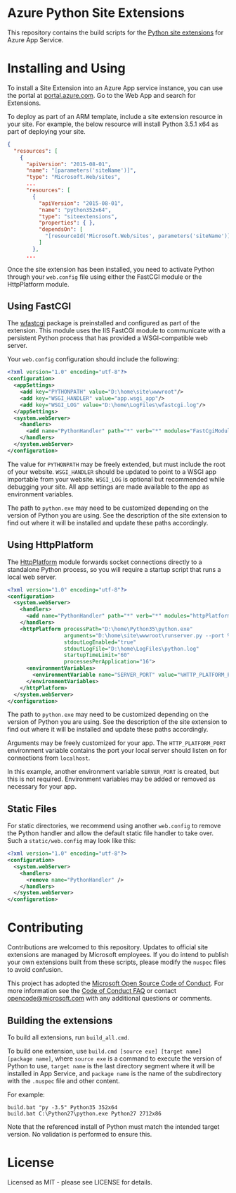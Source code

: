 # Azure Python Site Extensions

This repository contains the build scripts for the [Python site extensions](https://www.siteextensions.net/packages?q=python) for Azure App Service.

# Installing and Using

To install a Site Extension into an Azure App service instance, you can use the portal at [portal.azure.com](https://portal.azure.com). Go to the Web App and search for Extensions.

To deploy as part of an ARM template, include a site extension resource in your site. For example, the below resource will install Python 3.5.1 x64 as part of deploying your site.

```json
{
  "resources": [
    {
      "apiVersion": "2015-08-01",
      "name": "[parameters('siteName')]",
      "type": "Microsoft.Web/sites",
      ...
      "resources": [
        {
          "apiVersion": "2015-08-01",
          "name": "python352x64",
          "type": "siteextensions",
          "properties": { },
          "dependsOn": [
            "[resourceId('Microsoft.Web/sites', parameters('siteName'))]"
          ]
        },
      ...
```

Once the site extension has been installed, you need to activate Python through your `web.config` file using either the FastCGI module or the HttpPlatform module.

## Using FastCGI

The [wfastcgi](https://pypi.io/project/wfastcgi) package is preinstalled and configured as part of the extension. This module uses the IIS FastCGI module to communicate with a persistent Python process that has provided a WSGI-compatible web server.

Your `web.config` configuration should include the following:

```xml
<?xml version="1.0" encoding="utf-8"?>
<configuration>
  <appSettings>
    <add key="PYTHONPATH" value="D:\home\site\wwwroot"/>
    <add key="WSGI_HANDLER" value="app.wsgi_app"/>
    <add key="WSGI_LOG" value="D:\home\LogFiles\wfastcgi.log"/>
  </appSettings>
  <system.webServer>
    <handlers>
      <add name="PythonHandler" path="*" verb="*" modules="FastCgiModule" scriptProcessor="D:\home\Python35\python.exe|D:\home\Python35\wfastcgi.py" resourceType="Unspecified" requireAccess="Script"/>
    </handlers>
  </system.webServer>
</configuration>
```

The value for `PYTHONPATH` may be freely extended, but must include the root of your website. `WSGI_HANDLER` should be updated to point to a WSGI app importable from your website. `WSGI_LOG` is optional but recommended while debugging your site. All app settings are made available to the app as environment variables.

The path to `python.exe` may need to be customized depending on the version of Python you are using. See the description of the site extension to find out where it will be installed and update these paths accordingly.

## Using HttpPlatform

The [HttpPlatform](http://www.iis.net/learn/extensions/httpplatformhandler/httpplatformhandler-configuration-reference) module forwards socket connections directly to a standalone Python process, so you will require a startup script that runs a local web server.

```xml
<?xml version="1.0" encoding="utf-8"?>
<configuration>
  <system.webServer>
    <handlers>
      <add name="PythonHandler" path="*" verb="*" modules="httpPlatformHandler" resourceType="Unspecified"/>
    </handlers>
    <httpPlatform processPath="D:\home\Python35\python.exe"
                  arguments="D:\home\site\wwwroot\runserver.py --port %HTTP_PLATFORM_PORT%"
                  stdoutLogEnabled="true"
                  stdoutLogFile="D:\home\LogFiles\python.log"
                  startupTimeLimit="60"
                  processesPerApplication="16">
      <environmentVariables>
        <environmentVariable name="SERVER_PORT" value="%HTTP_PLATFORM_PORT%" />
      </environmentVariables>
    </httpPlatform>
  </system.webServer>
</configuration>
```

The path to `python.exe` may need to be customized depending on the version of Python you are using. See the description of the site extension to find out where it will be installed and update these paths accordingly.

Arguments may be freely customized for your app. The `HTTP_PLATFORM_PORT` environment variable contains the port your local server should listen on for connections from `localhost`.

In this example, another environment variable `SERVER_PORT` is created, but this is not required. Environment variables may be added or removed as necessary for your app.

## Static Files

For static directories, we recommend using another `web.config` to remove the Python handler and allow the default static file handler to take over. Such a `static/web.config` may look like this:

```xml
<?xml version="1.0" encoding="utf-8"?>
<configuration>
  <system.webServer>
    <handlers>
      <remove name="PythonHandler" />
    </handlers>
  </system.webServer>
</configuration>
```


# Contributing

Contributions are welcomed to this repository. Updates to official site extensions are managed by Microsoft employees. If you do intend to publish your own extensions built from these scripts, please modify the `nuspec` files to avoid confusion.

This project has adopted the [Microsoft Open Source Code of Conduct](https://opensource.microsoft.com/codeofconduct/). For more information see the [Code of Conduct FAQ](https://opensource.microsoft.com/codeofconduct/faq/) or contact [opencode@microsoft.com](mailto:opencode@microsoft.com) with any additional questions or comments.

## Building the extensions

To build all extensions, run `build_all.cmd`.

To build one extension, use `build.cmd [source exe] [target name] [package name]`, where `source exe` is a command to execute the version of Python to use, `target name` is the last directory segment where it will be installed in App Service, and `package name` is the name of the subdirectory with the `.nuspec` file and other content.

For example:

```
build.bat "py -3.5" Python35 352x64
build.bat C:\Python27\python.exe Python27 2712x86
```

Note that the referenced install of Python must match the intended target version. No validation is performed to ensure this.

# License
Licensed as MIT - please see LICENSE for details.
